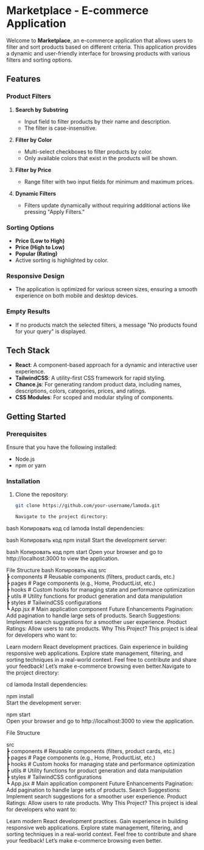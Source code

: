 # Marketplace - E-commerce Application

Welcome to **Marketplace**, an e-commerce application that allows users to filter and sort products based on different criteria. This application provides a dynamic and user-friendly interface for browsing products with various filters and sorting options.

## Features

### Product Filters
1. **Search by Substring**  
   - Input field to filter products by their name and description.
   - The filter is case-insensitive.
   
2. **Filter by Color**  
   - Multi-select checkboxes to filter products by color.  
   - Only available colors that exist in the products will be shown.

3. **Filter by Price**  
   - Range filter with two input fields for minimum and maximum prices.

4. **Dynamic Filters**  
   - Filters update dynamically without requiring additional actions like pressing "Apply Filters."

### Sorting Options
- **Price (Low to High)**  
- **Price (High to Low)**  
- **Popular (Rating)**  
- Active sorting is highlighted by color.

### Responsive Design
- The application is optimized for various screen sizes, ensuring a smooth experience on both mobile and desktop devices.

### Empty Results
- If no products match the selected filters, a message "No products found for your query" is displayed.

## Tech Stack

- **React**: A component-based approach for a dynamic and interactive user experience.
- **TailwindCSS**: A utility-first CSS framework for rapid styling.
- **Chance.js**: For generating random product data, including names, descriptions, colors, categories, prices, and ratings.
- **CSS Modules**: For scoped and modular styling of components.

## Getting Started

### Prerequisites
Ensure that you have the following installed:
- Node.js
- npm or yarn

### Installation
1. Clone the repository:
   ```bash
   git clone https://github.com/your-username/lamoda.git

   Navigate to the project directory:

bash
Копировать код
cd lamoda
Install dependencies:

bash
Копировать код
npm install
Start the development server:

bash
Копировать код
npm start
Open your browser and go to http://localhost:3000 to view the application.

File Structure
bash
Копировать код
src  
 ┣ components      # Reusable components (filters, product cards, etc.)  
 ┣ pages           # Page components (e.g., Home, ProductList, etc.)  
 ┣ hooks           # Custom hooks for managing state and performance optimization  
 ┣ utils           # Utility functions for product generation and data manipulation  
 ┣ styles          # TailwindCSS configurations  
 ┗ App.jsx         # Main application component
Future Enhancements
Pagination: Add pagination to handle large sets of products.
Search Suggestions: Implement search suggestions for a smoother user experience.
Product Ratings: Allow users to rate products.
Why This Project?
This project is ideal for developers who want to:

Learn modern React development practices.
Gain experience in building responsive web applications.
Explore state management, filtering, and sorting techniques in a real-world context.
Feel free to contribute and share your feedback! Let’s make e-commerce browsing even better.Navigate to the project directory:


cd lamoda 
Install dependencies:  


npm install  
Start the development server:  
 

npm start  
Open your browser and go to http://localhost:3000 to view the application.  

File Structure  

src  
 ┣ components      # Reusable components (filters, product cards, etc.)  
 ┣ pages           # Page components (e.g., Home, ProductList, etc.)  
 ┣ hooks           # Custom hooks for managing state and performance optimization  
 ┣ utils           # Utility functions for product generation and data manipulation  
 ┣ styles          # TailwindCSS configurations  
 ┗ App.jsx         # Main application component
Future Enhancements
Pagination: Add pagination to handle large sets of products.
Search Suggestions: Implement search suggestions for a smoother user experience.
Product Ratings: Allow users to rate products.
Why This Project?
This project is ideal for developers who want to:

Learn modern React development practices.
Gain experience in building responsive web applications.
Explore state management, filtering, and sorting techniques in a real-world context.
Feel free to contribute and share your feedback! Let’s make e-commerce browsing even better.
